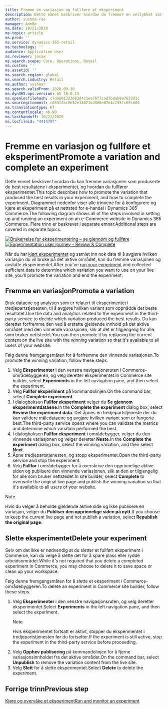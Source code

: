 ```yaml
---
title: Fremme en variasjon og fullføre et eksperiment
description: Dette emnet beskriver hvordan du fremmer en vellykket variasjon og fullfører et eksperiment i Dynamics 365 Commerce.
author: sushma-rao
manager: AnnBe
ms.date: 10/21/2020
ms.topic: article
ms.prod: ''
ms.service: dynamics-365-retail
ms.technology: ''
audience: Application User
ms.reviewer: josaw
ms.search.scope: Core, Operations, Retail
ms.custom: ''
ms.assetid: ''
ms.search.region: global
ms.search.industry: Retail
ms.author: sushmar
ms.search.validFrom: 2020-09-30
ms.dyn365.ops.version: AX 10.0.13
ms.openlocfilehash: c7da601323663d4c1ea76f7cad7bdab8e7632d1c
ms.sourcegitcommit: cd83f2bc0e52e13071ad306e07e4c255fc65cb03
ms.translationtype: HT
ms.contentlocale: nb-NO
ms.lasthandoff: 10/22/2020
ms.locfileid: "4414787"
---
```

# <a name="promote-a-variation-and-complete-an-experiment"></a><span data-ttu-id="0099e-103">Fremme en variasjon og fullføre et eksperiment</span><span class="sxs-lookup"><span data-stu-id="0099e-103">Promote a variation and complete an experiment</span></span>

<span data-ttu-id="0099e-104">Dette emnet beskriver hvordan du kan fremme variasjonen som produserte de best resultatene i eksperimentet, og hvordan du fullfører eksperimentet.</span><span class="sxs-lookup"><span data-stu-id="0099e-104">This topic describes how to promote the variation that produced the best results in your experiment, and how to complete the experiment.</span></span> <span data-ttu-id="0099e-105">Diagrammet nedenfor viser alle trinnene for å konfigurere og kjøre et eksperiment på et nettsted for e-handel i Dynamics 365 Commerce.</span><span class="sxs-lookup"><span data-stu-id="0099e-105">The following diagram shows all of the steps involved in setting up and running an experiment on an e-Commerce website in Dynamics 365 Commerce.</span></span> <span data-ttu-id="0099e-106">Flere trinn er beskrevet i separate emner.</span><span class="sxs-lookup"><span data-stu-id="0099e-106">Additional steps are covered in separate topics.</span></span>

<span data-ttu-id="0099e-107">[ ![Brukerreise for eksperimentering – se gjennom og fullføre](./media/experimentation_review_complete.svg) ](./media/experimentation_review_complete.svg#lightbox)</span><span class="sxs-lookup"><span data-stu-id="0099e-107">[ ![Experimentation user journey - Review & Complete](./media/experimentation_review_complete.svg) ](./media/experimentation_review_complete.svg#lightbox)</span></span>

<span data-ttu-id="0099e-108">Når du har [kjørt eksperimentet](experimentation-run-monitor.md) og samlet inn nok data til å avgjøre hvilken variasjon du vil bruke på det aktive området, kan du fremme variasjonen og avslutte eksperimentet.</span><span class="sxs-lookup"><span data-stu-id="0099e-108">After you've [run your experiment](experimentation-run-monitor.md) and collected sufficient data to determine which variation you want to use on your live site, you'll promote the variation and end the experiment.</span></span>

## <a name="promote-a-variation"></a><span data-ttu-id="0099e-109">Fremme en variasjon</span><span class="sxs-lookup"><span data-stu-id="0099e-109">Promote a variation</span></span>
<span data-ttu-id="0099e-110">Bruk dataene og analysen som er relatert til eksperimentet i tredjepartstjenesten, til å avgjøre hvilken variant som oppnådde det beste resultatet.</span><span class="sxs-lookup"><span data-stu-id="0099e-110">Use the data and analytics related to the experiment in the third-party service to decide which variation produced the best results.</span></span> <span data-ttu-id="0099e-111">Du kan deretter forfremme den ved å erstatte gjeldende innhold på det aktive området med den vinnende variasjonen, slik at det er tilgjengelig for alle som bruker nettstedet.</span><span class="sxs-lookup"><span data-stu-id="0099e-111">You can then promote it by replacing the current content on the live site with the winning variation so that it's available to all users of your website.</span></span>

<span data-ttu-id="0099e-112">Følg denne fremgangsmåten for å forfremme den vinnende variasjonen.</span><span class="sxs-lookup"><span data-stu-id="0099e-112">To promote the winning variation, follow these steps.</span></span> 

1. <span data-ttu-id="0099e-113">Velg **Eksperimenter** i den venstre navigasjonsruten i Commerce-områdebyggeren, og velg deretter eksperimentet.</span><span class="sxs-lookup"><span data-stu-id="0099e-113">In Commerce site builder, select **Experiments** in the left navigation pane, and then select the experiment.</span></span>
1. <span data-ttu-id="0099e-114">Velg **Fullfør eksperiment** på kommandolinjen.</span><span class="sxs-lookup"><span data-stu-id="0099e-114">On the command bar, select **Complete experiment**.</span></span>
1. <span data-ttu-id="0099e-115">I dialogboksen **Fullfør eksperiment** velger du **Se gjennom eksperimentdataene**.</span><span class="sxs-lookup"><span data-stu-id="0099e-115">In the **Complete the experiment** dialog box, select **Review the experiment data**.</span></span> <span data-ttu-id="0099e-116">Det åpnes en tredjepartstjeneste der du kan validere måledataene og avgjøre hvilken variant som er fungerte best.</span><span class="sxs-lookup"><span data-stu-id="0099e-116">The third-party service opens where you can validate the metrics and determine which variation performed the best.</span></span>
1. <span data-ttu-id="0099e-117">I dialogboksen **Fullfør eksperiment** i områdebygger, velger du den vinnende variasjonen og velger deretter **Neste**.</span><span class="sxs-lookup"><span data-stu-id="0099e-117">In the **Complete the experiment** dialog box, select the winning variation, and then select **Next**.</span></span>
1. <span data-ttu-id="0099e-118">Åpne tredjepartstjenesten, og stopp eksperimentet.</span><span class="sxs-lookup"><span data-stu-id="0099e-118">Open the third-party service and stop the experiment.</span></span>
1. <span data-ttu-id="0099e-119">Velg **Fullfør** i områdebygger for å overskrive den opprinnelige aktive siden og publisere den vinnende variasjonen, slik at den er tilgjengelig for alle som bruker nettstedet.</span><span class="sxs-lookup"><span data-stu-id="0099e-119">In site builder, select **Complete** to overwrite the original live page and publish the winning variation so that it's available to all users of your website.</span></span> 

> [!NOTE]
> <span data-ttu-id="0099e-120">Hvis du velger å beholde gjeldende aktive side og ikke publisere en variasjon, velger du **Publiser den opprinnelige siden på nytt**.</span><span class="sxs-lookup"><span data-stu-id="0099e-120">If you choose to keep the current live page and not publish a variation, select **Republish the original page**.</span></span>

## <a name="delete-your-experiment"></a><span data-ttu-id="0099e-121">Slette eksperimentet</span><span class="sxs-lookup"><span data-stu-id="0099e-121">Delete your experiment</span></span>
<span data-ttu-id="0099e-122">Selv om det ikke er nødvendig at du sletter et fullført eksperiment i Commerce, kan du velge å slette det for å spare plass eller rydde arbeidsområdet.</span><span class="sxs-lookup"><span data-stu-id="0099e-122">While it's not required that you delete a completed experiment in Commerce, you may choose to delete it to save space or clean up your workspace.</span></span> 

<span data-ttu-id="0099e-123">Følg denne fremgangsmåten for å slette et eksperiment i Commerce-områdebyggeren.</span><span class="sxs-lookup"><span data-stu-id="0099e-123">To delete an experiment in Commerce site builder, follow these steps.</span></span>

1. <span data-ttu-id="0099e-124">Velg **Eksperimenter** i den venstre navigasjonsruten, og velg deretter eksperimentet.</span><span class="sxs-lookup"><span data-stu-id="0099e-124">Select **Experiments** in the left navigation pane, and then select the experiment.</span></span> 
    > [!NOTE]
    > <span data-ttu-id="0099e-125">Hvis eksperimentet fortsatt er aktivt, stopper du eksperimentet i tredjepartstjenesten før du fortsetter.</span><span class="sxs-lookup"><span data-stu-id="0099e-125">If the experiment is still active, stop the experiment in the third-party service before proceeding.</span></span>
1. <span data-ttu-id="0099e-126">Velg **Opphev publisering** på kommandolinjen for å fjerne variasjonsinnholdet fra det aktive området.</span><span class="sxs-lookup"><span data-stu-id="0099e-126">On the command bar, select **Unpublish**  to remove the variation content from the live site.</span></span>
1. <span data-ttu-id="0099e-127">Velg **Slett** for å slette eksperimentet.</span><span class="sxs-lookup"><span data-stu-id="0099e-127">Select **Delete** to delete the experiment.</span></span>

## <a name="previous-step"></a><span data-ttu-id="0099e-128">Forrige trinn</span><span class="sxs-lookup"><span data-stu-id="0099e-128">Previous step</span></span>
[<span data-ttu-id="0099e-129">Kjøre og overvåke et eksperiment</span><span class="sxs-lookup"><span data-stu-id="0099e-129">Run and monitor an experiment</span></span>](experimentation-run-monitor.md)
